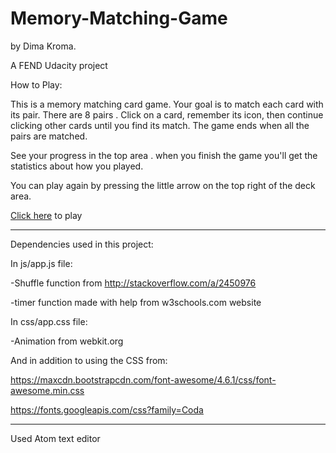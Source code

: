 # Memory-Matching-Game 
by Dima Kroma.

A FEND Udacity project

How to Play:

This is a memory matching card game. Your goal is to match each card with its pair. There are 8 pairs .
Click on a card, remember its icon, then continue clicking other cards until you find its match. The game ends when all the pairs are matched.

See your progress in the top area .
when you finish the game  you'll get the statistics about how you played.

You can play again by pressing the little arrow on the top right of the deck area.

[Click here](http://htmlpreview.github.io/?https://github.com/dimakm/Memory-Matching-Game/blob/master/index.html) to play

----------------------------------------------

Dependencies used in this project:

In js/app.js file:

  -Shuffle function from http://stackoverflow.com/a/2450976
  
  -timer function made with  help from w3schools.com website 

  
  
In css/app.css file:

  -Animation from webkit.org 
  



And in addition to using the CSS from:

  https://maxcdn.bootstrapcdn.com/font-awesome/4.6.1/css/font-awesome.min.css

  https://fonts.googleapis.com/css?family=Coda
  
 -------------------
 Used Atom text editor 


